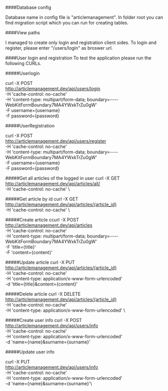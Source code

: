 ####Database config

Database name in config file is "articlemanagement".
In folder root you can find migration script which
you can run for creating tables.

####View paths

I managed to create only login and registration client sides.
To login and register, please enter "/users/login" as broswer
url.

####User login and registration
To test the application please run the following CURLs.

#####Userlogin

curl -X POST \
  http://articlemanagement.dev/api/users/login \
  -H 'cache-control: no-cache' \
  -H 'content-type: multipart/form-data; boundary=----WebKitFormBoundary7MA4YWxkTrZu0gW' \
  -F username={username} \
  -F password={password}
  
#####UserRegistration
  
curl -X POST \
  http://articlemanagement.dev/api/users/register \
  -H 'cache-control: no-cache' \
  -H 'content-type: multipart/form-data; boundary=----WebKitFormBoundary7MA4YWxkTrZu0gW' \
  -F username={username} \
  -F password={password}

#####Get all articles of the logged in user
curl -X GET \
  http://articlemanagement.dev/api/articles/all/ \
  -H 'cache-control: no-cache' \

#####Get article by id
curl -X GET \
  http://articlemanagement.dev/api/articles/{article_id} \
  -H 'cache-control: no-cache' \

#####Create article
ccurl -X POST \
   http://articlemanagement.dev/api/articles \
   -H 'cache-control: no-cache' \
   -H 'content-type: multipart/form-data; boundary=----WebKitFormBoundary7MA4YWxkTrZu0gW' \
   -F 'title={title}' \
   -F 'content={content}'

#####Update article
curl -X PUT \
  http://articlemanagement.dev/api/articles/{article_id} \
  -H 'cache-control: no-cache' \
  -H 'content-type: application/x-www-form-urlencoded' \
  -d 'title={title}&content={content}'

#####Delete article
curl -X DELETE \
  http://articlemanagement.dev/api/articles/{article_id} \
  -H 'cache-control: no-cache' \
  -H 'content-type: application/x-www-form-urlencoded' \

#####Create user info
curl -X POST \
  http://articlemanagement.dev/api/users/info \
  -H 'cache-control: no-cache' \
  -H 'content-type: application/x-www-form-urlencoded' \
  -d 'name={name}&surname={surname}'

#####Update user info

curl -X PUT \
  http://articlemanagement.dev/api/users/info \
  -H 'cache-control: no-cache' \
  -H 'content-type: application/x-www-form-urlencoded' \
  -d 'name={name}&surname={surname}'\
 


